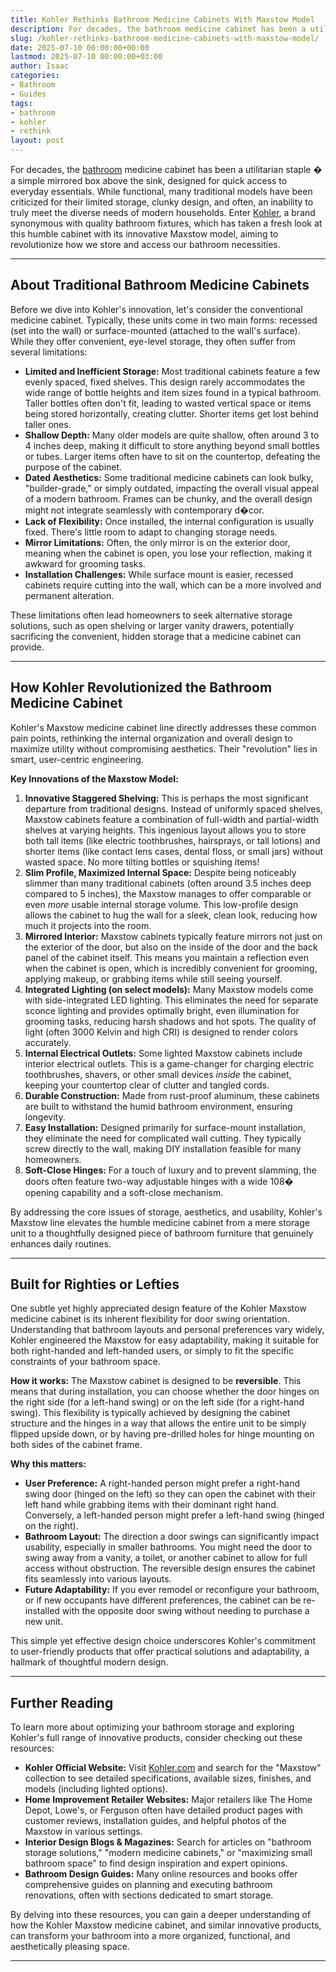 ```yaml
---
title: Kohler Rethinks Bathroom Medicine Cabinets With Maxstow Model
description: For decades, the bathroom medicine cabinet has been a utilitarian staple  a simple mirrored box above the sink, designed for quick access to everyday...
slug: /kohler-rethinks-bathroom-medicine-cabinets-with-maxstow-model/
date: 2025-07-10 00:00:00+00:00
lastmod: 2025-07-10 00:00:00+03:00
author: Isaac
categories:
- Bathroom
- Guides
tags:
- bathroom
- kohler
- rethink
layout: post
---
```

For decades, the [bathroom](https://pestpolicy.com/a-tour-of-chelseas-hall-bathroom-renovation/) medicine cabinet has been a utilitarian staple � a simple mirrored box above the sink, designed for quick access to everyday essentials. While functional, many traditional models have been criticized for their limited storage, clunky design, and often, an inability to truly meet the diverse needs of modern households. Enter [Kohler](https://pestpolicy.com/kohler-extra-tall-highline-arc-toilet/), a brand synonymous with quality bathroom fixtures, which has taken a fresh look at this humble cabinet with its innovative Maxstow model, aiming to revolutionize how we store and access our bathroom necessities.

---

## About Traditional Bathroom Medicine Cabinets

Before we dive into Kohler's innovation, let's consider the conventional medicine cabinet. Typically, these units come in two main forms: recessed (set into the wall) or surface-mounted (attached to the wall's surface). While they offer convenient, eye-level storage, they often suffer from several limitations:

* **Limited and Inefficient Storage:** Most traditional cabinets feature a few evenly spaced, fixed shelves. This design rarely accommodates the wide range of bottle heights and item sizes found in a typical bathroom. Taller bottles often don't fit, leading to wasted vertical space or items being stored horizontally, creating clutter. Shorter items get lost behind taller ones.
* **Shallow Depth:** Many older models are quite shallow, often around 3 to 4 inches deep, making it difficult to store anything beyond small bottles or tubes. Larger items often have to sit on the countertop, defeating the purpose of the cabinet.
* **Dated Aesthetics:** Some traditional medicine cabinets can look bulky, "builder-grade," or simply outdated, impacting the overall visual appeal of a modern bathroom. Frames can be chunky, and the overall design might not integrate seamlessly with contemporary d�cor.
* **Lack of Flexibility:** Once installed, the internal configuration is usually fixed. There's little room to adapt to changing storage needs.
* **Mirror Limitations:** Often, the only mirror is on the exterior door, meaning when the cabinet is open, you lose your reflection, making it awkward for grooming tasks.
* **Installation Challenges:** While surface mount is easier, recessed cabinets require cutting into the wall, which can be a more involved and permanent alteration.

These limitations often lead homeowners to seek alternative storage solutions, such as open shelving or larger vanity drawers, potentially sacrificing the convenient, hidden storage that a medicine cabinet can provide.

---

## How Kohler Revolutionized the Bathroom Medicine Cabinet

Kohler's Maxstow medicine cabinet line directly addresses these common pain points, rethinking the internal organization and overall design to maximize utility without compromising aesthetics. Their "revolution" lies in smart, user-centric engineering.

**Key Innovations of the Maxstow Model:**

1.  **Innovative Staggered Shelving:** This is perhaps the most significant departure from traditional designs. Instead of uniformly spaced shelves, Maxstow cabinets feature a combination of full-width and partial-width shelves at varying heights. This ingenious layout allows you to store both tall items (like electric toothbrushes, hairsprays, or tall lotions) and shorter items (like contact lens cases, dental floss, or small jars) without wasted space. No more tilting bottles or squishing items!
2.  **Slim Profile, Maximized Internal Space:** Despite being noticeably slimmer than many traditional cabinets (often around 3.5 inches deep compared to 5 inches), the Maxstow manages to offer comparable or even *more* usable internal storage volume. This low-profile design allows the cabinet to hug the wall for a sleek, clean look, reducing how much it projects into the room.
3.  **Mirrored Interior:** Maxstow cabinets typically feature mirrors not just on the exterior of the door, but also on the inside of the door and the back panel of the cabinet itself. This means you maintain a reflection even when the cabinet is open, which is incredibly convenient for grooming, applying makeup, or grabbing items while still seeing yourself.
4.  **Integrated Lighting (on select models):** Many Maxstow models come with side-integrated LED lighting. This eliminates the need for separate sconce lighting and provides optimally bright, even illumination for grooming tasks, reducing harsh shadows and hot spots. The quality of light (often 3000 Kelvin and high CRI) is designed to render colors accurately.
5.  **Internal Electrical Outlets:** Some lighted Maxstow cabinets include interior electrical outlets. This is a game-changer for charging electric toothbrushes, shavers, or other small devices *inside* the cabinet, keeping your countertop clear of clutter and tangled cords.
6.  **Durable Construction:** Made from rust-proof aluminum, these cabinets are built to withstand the humid bathroom environment, ensuring longevity.
7.  **Easy Installation:** Designed primarily for surface-mount installation, they eliminate the need for complicated wall cutting. They typically screw directly to the wall, making DIY installation feasible for many homeowners.
8.  **Soft-Close Hinges:** For a touch of luxury and to prevent slamming, the doors often feature two-way adjustable hinges with a wide 108� opening capability and a soft-close mechanism.

By addressing the core issues of storage, aesthetics, and usability, Kohler's Maxstow line elevates the humble medicine cabinet from a mere storage unit to a thoughtfully designed piece of bathroom furniture that genuinely enhances daily routines.

---

## Built for Righties or Lefties

One subtle yet highly appreciated design feature of the Kohler Maxstow medicine cabinet is its inherent flexibility for door swing orientation. Understanding that bathroom layouts and personal preferences vary widely, Kohler engineered the Maxstow for easy adaptability, making it suitable for both right-handed and left-handed users, or simply to fit the specific constraints of your bathroom space.

**How it works:**
The Maxstow cabinet is designed to be **reversible**. This means that during installation, you can choose whether the door hinges on the right side (for a left-hand swing) or on the left side (for a right-hand swing). This flexibility is typically achieved by designing the cabinet structure and the hinges in a way that allows the entire unit to be simply flipped upside down, or by having pre-drilled holes for hinge mounting on both sides of the cabinet frame.

**Why this matters:**
* **User Preference:** A right-handed person might prefer a right-hand swing door (hinged on the left) so they can open the cabinet with their left hand while grabbing items with their dominant right hand. Conversely, a left-handed person might prefer a left-hand swing (hinged on the right).
* **Bathroom Layout:** The direction a door swings can significantly impact usability, especially in smaller bathrooms. You might need the door to swing away from a vanity, a toilet, or another cabinet to allow for full access without obstruction. The reversible design ensures the cabinet fits seamlessly into various layouts.
* **Future Adaptability:** If you ever remodel or reconfigure your bathroom, or if new occupants have different preferences, the cabinet can be re-installed with the opposite door swing without needing to purchase a new unit.

This simple yet effective design choice underscores Kohler's commitment to user-friendly products that offer practical solutions and adaptability, a hallmark of thoughtful modern design.

---

## Further Reading

To learn more about optimizing your bathroom storage and exploring Kohler's full range of innovative products, consider checking out these resources:

* **Kohler Official Website:** Visit [Kohler.com](https://www.kohler.com) and search for the "Maxstow" collection to see detailed specifications, available sizes, finishes, and models (including lighted options).
* **Home Improvement Retailer Websites:** Major retailers like The Home Depot, Lowe's, or Ferguson often have detailed product pages with customer reviews, installation guides, and helpful photos of the Maxstow in various settings.
* **Interior Design Blogs & Magazines:** Search for articles on "bathroom storage solutions," "modern medicine cabinets," or "maximizing small bathroom space" to find design inspiration and expert opinions.
* **Bathroom Design Guides:** Many online resources and books offer comprehensive guides on planning and executing bathroom renovations, often with sections dedicated to smart storage.

By delving into these resources, you can gain a deeper understanding of how the Kohler Maxstow medicine cabinet, and similar innovative products, can transform your bathroom into a more organized, functional, and aesthetically pleasing space.

---